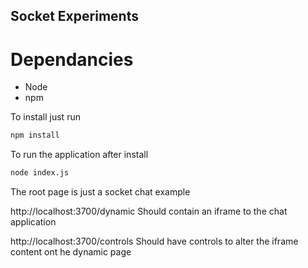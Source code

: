 Socket Experiments
------------------

Dependancies
============

* Node
* npm

To install just run
```bash
npm install
```

To run the application after install
```bash
node index.js
```


The root page is just a socket chat example

http://localhost:3700/dynamic Should contain an iframe to the chat application

http://localhost:3700/controls Should have controls to alter the iframe content ont he dynamic page


